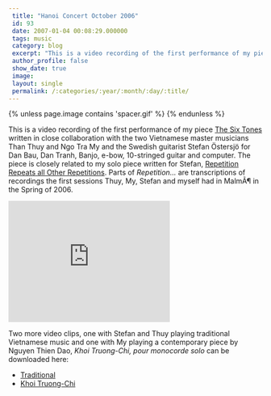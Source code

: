 ```yaml
---
 title: "Hanoi Concert October 2006"
 id: 93
 date: 2007-01-04 00:08:29.000000
 tags: music
 category: blog
 excerpt: "This is a video recording of the first performance of my piece The Six Tones written in close collaboration with the two Vietnamese master musicians Than Thuy and Ngo Tra My and the Swedish guitarist ..."
 author_profile: false
 show_date: true
 image: 
 layout: single
 permalink: /:categories/:year/:month/:day/:title/
---
```

{% unless page.image contains 'spacer.gif' %}
{% endunless %}

This is a video recording of the first performance of my piece <a href="http://www.henrikfrisk.com/index.jsp?metaId=music&id=proj&about=1&field=id&query=4">The Six Tones</a> written in close collaboration with the two Vietnamese master musicians Than Thuy and Ngo Tra My and the Swedish guitarist Stefan &Ouml;stersj&ouml; for Dan Bau, Dan Tranh, Banjo, e-bow, 10-stringed guitar and computer. The piece is closely related to my solo piece written for Stefan, <a href="http://www.henrikfrisk.com/index.jsp?metaId=music&amp;id=comp&amp;field=id&amp;query=8&amp;show=1#8">Repetition Repeats all Other Repetitions</a>. Parts of <em>Repetition...</em> are transcriptions of recordings the first sessions Thuy, My, Stefan and myself had in MalmÃ¶ in the Spring of 2006.



<embed src="http://www.henrikfrisk.com/music/media/SixTones.mov" width="320" height="240" href="http://www.henrikfrisk.com/music/media/SixTones.mov" autohref="false">




Two more video clips, one with Stefan and Thuy playing traditional Vietnamese music and one with My playing a contemporary piece by Nguyen Thien Dao, <em>Khoi Truong-Chi, pour monocorde solo</em> can be downloaded here:
<ul>
<li><a href="http://www.henrikfrisk.com/music/media/Duo.mov">Traditional</a></li>
<li><a href="http://www.henrikfrisk.com/music/media/DanBauSolo.mov">Khoi Truong-Chi</a></li>
</ul>
